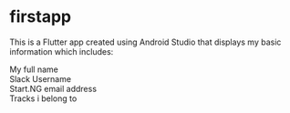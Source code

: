 # firstapp

This is a Flutter app created using Android Studio that displays my basic information which includes: <br>

My full name<br>
Slack Username<br>
Start.NG email address<br>
Tracks i belong to<br>
